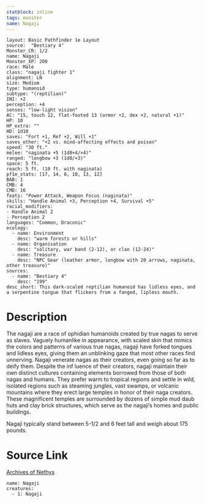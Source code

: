 ```yaml
---
statblock: inline
tags: monster
name: Nagaji
---
```

```statblock
layout: Basic Pathfinder 1e Layout
source:  "Bestiary 4"
Monster_CR: 1/2
name: Nagaji
Monster_XP: 200
race: Male
class: "nagaji fighter 1"
alignment: LN
size: Medium
type: humanoid
subtype: "(reptilian)"
INI: +2
perception: +4
senses: "low-light vision"
AC: "15, touch 12, flat-footed 13 (armor +2, dex +2, natural +1)"
HP: 10
HP_extra: ""
HD: 1d10
saves: "Fort +1, Ref +2, Will +1"
saves_other: "+2 vs. mind-affecting effects and poison"
speed: "30 ft."
melee: "naginata +5 (1d8+4/×4)"
ranged: "longbow +3 (1d8/×3)"
space: 5 ft.
reach: 5 ft. (10 ft. with naginata)
pf1e_stats: [17, 14, 8, 10, 13, 12]
BAB: 1
CMB: 4
CMD: 16
feats: "Power Attack, Weapon Focus (naginata)"
skills: "Handle Animal +3, Perception +4, Survival +5"
racial_modifiers:
- Handle Animal 2
- Perception 2
languages: "Common, Draconic"
ecology:
  - name: Environment
    desc: "warm forests or hills"
  - name: Organisation
    desc: "solitary, war band (2-12), or clan (12-24)"
  - name: Treasure
    desc: "NPC Gear (leather armor, longbow with 20 arrows, naginata, other treasure)"
sources:
  - name: "Bestiary 4"
    desc: "199"
desc_short: This dark-scaled reptilian humanoid has lidless eyes, and a serpentine tongue that flickers from a fanged, lipless mouth.
```
# Description
The nagaji are a race of ophidian humanoids created by true nagas to serve as slaves. Vaguely humanlike in appearance, with scaled skin that mimics the colors and patterns of various true nagas, nagaji have forked tongues and lidless eyes, giving them an unblinking gaze that most other races find unnerving. Nagaji venerate nagas as their creators, even going so far as to deify them. Despite the inf luence of their creators, nagaji maintain their own distinct cultures containing elements borrowed from those of both nagas and humans. They prefer warm to tropical regions and settle in wild, isolated regions such as steaming jungles, vast swamps, or volcanic mountains where they erect large temples in honor of their naga creators. These magnificent temples are surrounded by dozens of simple mud daub huts and clay brick structures, which serve as the nagaji’s homes and public buildings.

Nagaji typically stand between 5-1/2 and 6 feet tall and weigh about 175 pounds.
# Source Link
[Archives of Nethys](https://aonprd.com/MonsterDisplay.aspx?ItemName=Nagaji)
```encounter-table
name: Nagaji
creatures:
  - 1: Nagaji
```
